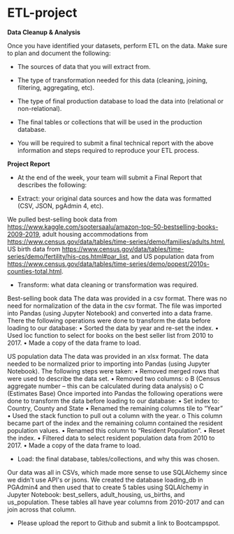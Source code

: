 # ETL-project
**Data Cleanup & Analysis**

Once you have identified your datasets, perform ETL on the data. Make sure to plan and document the following:

- The sources of data that you will extract from.

- The type of transformation needed for this data (cleaning, joining, filtering, aggregating, etc).

- The type of final production database to load the data into (relational or non-relational).

- The final tables or collections that will be used in the production database.

- You will be required to submit a final technical report with the above information and steps required to reproduce your ETL process.

**Project Report**

- At the end of the week, your team will submit a Final Report that describes the following:

- Extract: your original data sources and how the data was formatted (CSV, JSON, pgAdmin 4, etc).

We pulled best-selling book data from https://www.kaggle.com/sootersaalu/amazon-top-50-bestselling-books-2009-2019, adult housing accommodations from https://www.census.gov/data/tables/time-series/demo/families/adults.html, US birth data from https://www.census.gov/data/tables/time-series/demo/fertility/his-cps.html#par_list, and US population data from https://www.census.gov/data/tables/time-series/demo/popest/2010s-counties-total.html.


- Transform: what data cleaning or transformation was required.

Best-selling book data
The data was provided in a csv format. There was no need for normalization of the data in the csv format. The file was imported into Pandas (using Jupyter Notebook) and converted into a data frame. There the following operations were done to transform the data before loading to our database:
•	Sorted the data by year and re-set the index.
•	Used loc function to select for books on the best seller list from 2010 to 2017.
•	Made a copy of the data frame to load.

US population data
The data was provided in an xlsx format. The data needed to be normalized prior to importing into Pandas (using Jupyter Notebook). The following steps were taken:
•	Removed merged rows that were used to describe the data set.
•	Removed two columns:
    o	B (Census aggregate number – this can be calculated during data analysis)
    o	C (Estimates Base)
Once imported into Pandas the following operations were done to transform the data before loading to our database:
•	Set index to: Country, County and State
•	Renamed the remaining columns tile to “Year”
•	Used the stack function to pull out a column with the year.
    o	This column became part of the index and the remaining column contained the resident population values.
•	Renamed this column to “Resident Population”.
•	Reset the index.
•	Filtered data to select resident population data from 2010 to 2017.
•	Made a copy of the data frame to load.


- Load: the final database, tables/collections, and why this was chosen.

Our data was all in CSVs, which made more sense to use SQLAlchemy since we didn't use API's or jsons. We created the database loading_db in PGAdmin4 and then used that to create 5 tables using SQLAlchemy in Jupyter Notebook: best_sellers, adult_housing, us_births, and us_population. These tables all have year columns from 2010-2017 and can join across that column.

- Please upload the report to Github and submit a link to Bootcampspot.

